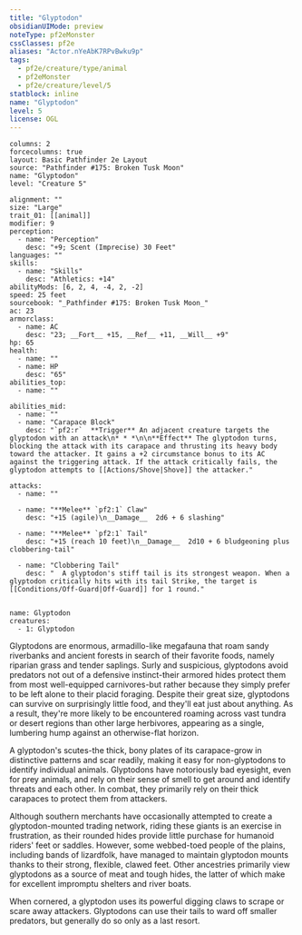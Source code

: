 ```yaml
---
title: "Glyptodon"
obsidianUIMode: preview
noteType: pf2eMonster
cssClasses: pf2e
aliases: "Actor.nYeAbK7RPvBwku9p" 
tags:
  - pf2e/creature/type/animal
  - pf2eMonster
  - pf2e/creature/level/5
statblock: inline
name: "Glyptodon"
level: 5
license: OGL
---
```


```statblock
columns: 2
forcecolumns: true
layout: Basic Pathfinder 2e Layout
source: "Pathfinder #175: Broken Tusk Moon"
name: "Glyptodon"
level: "Creature 5"

alignment: ""
size: "Large"
trait_01: [[animal]]
modifier: 9
perception:
  - name: "Perception"
    desc: "+9; Scent (Imprecise) 30 Feet"
languages: ""
skills:
  - name: "Skills"
    desc: "Athletics: +14"
abilityMods: [6, 2, 4, -4, 2, -2]
speed: 25 feet
sourcebook: "_Pathfinder #175: Broken Tusk Moon_"
ac: 23
armorclass:
  - name: AC
    desc: "23; __Fort__ +15, __Ref__ +11, __Will__ +9"
hp: 65
health:
  - name: ""
  - name: HP
    desc: "65"
abilities_top:
  - name: ""

abilities_mid:
  - name: ""
  - name: "Carapace Block"
    desc: "`pf2:r`  **Trigger** An adjacent creature targets the glyptodon with an attack\n* * *\n\n**Effect** The glyptodon turns, blocking the attack with its carapace and thrusting its heavy body toward the attacker. It gains a +2 circumstance bonus to its AC against the triggering attack. If the attack critically fails, the glyptodon attempts to [[Actions/Shove|Shove]] the attacker."

attacks:
  - name: ""

  - name: "**Melee** `pf2:1` Claw"
    desc: "+15 (agile)\n__Damage__  2d6 + 6 slashing"

  - name: "**Melee** `pf2:1` Tail"
    desc: "+15 (reach 10 feet)\n__Damage__  2d10 + 6 bludgeoning plus clobbering-tail"

  - name: "Clobbering Tail"
    desc: "  A glyptodon's stiff tail is its strongest weapon. When a glyptodon critically hits with its tail Strike, the target is [[Conditions/Off-Guard|Off-Guard]] for 1 round."
 
```

```encounter-table
name: Glyptodon
creatures:
  - 1: Glyptodon
```



Glyptodons are enormous, armadillo-like megafauna that roam sandy riverbanks and ancient forests in search of their favorite foods, namely riparian grass and tender saplings. Surly and suspicious, glyptodons avoid predators not out of a defensive instinct-their armored hides protect them from most well-equipped carnivores-but rather because they simply prefer to be left alone to their placid foraging. Despite their great size, glyptodons can survive on surprisingly little food, and they'll eat just about anything. As a result, they're more likely to be encountered roaming across vast tundra or desert regions than other large herbivores, appearing as a single, lumbering hump against an otherwise-flat horizon.

A glyptodon's scutes-the thick, bony plates of its carapace-grow in distinctive patterns and scar readily, making it easy for non-glyptodons to identify individual animals. Glyptodons have notoriously bad eyesight, even for prey animals, and rely on their sense of smell to get around and identify threats and each other. In combat, they primarily rely on their thick carapaces to protect them from attackers.

Although southern merchants have occasionally attempted to create a glyptodon-mounted trading network, riding these giants is an exercise in frustration, as their rounded hides provide little purchase for humanoid riders' feet or saddles. However, some webbed-toed people of the plains, including bands of lizardfolk, have managed to maintain glyptodon mounts thanks to their strong, flexible, clawed feet. Other ancestries primarily view glyptodons as a source of meat and tough hides, the latter of which make for excellent impromptu shelters and river boats.

When cornered, a glyptodon uses its powerful digging claws to scrape or scare away attackers. Glyptodons can use their tails to ward off smaller predators, but generally do so only as a last resort.
